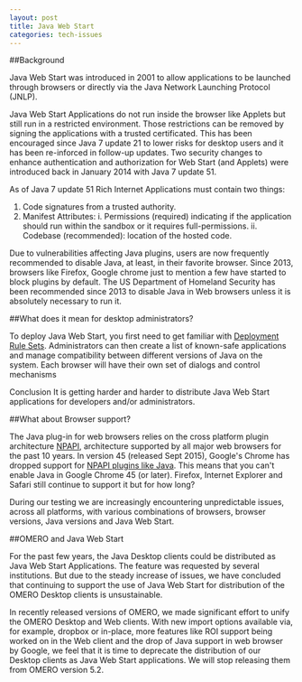 ```yaml
---
layout: post
title: Java Web Start
categories: tech-issues
---
```


##Background

Java Web Start was introduced in 2001 to allow applications to be launched through browsers or directly via the Java Network Launching Protocol (JNLP).

Java Web Start Applications do not run inside the browser like Applets but still run in a restricted environment. Those restrictions can be removed by signing the applications with a trusted certificated. This has been encouraged since Java 7 update 21 to lower risks for desktop users and it has been re-inforced in follow-up updates.
Two security changes to enhance authentication and authorization for Web Start (and Applets) were introduced back in January 2014 with Java 7 update 51.

As of Java 7 update 51
Rich Internet Applications must contain two things:
 1. Code signatures from a trusted authority.
 2. Manifest Attributes:
    i. Permissions (required) indicating if the application should run within the sandbox or it requires full-permissions.
    ii. Codebase (recommended): location of the hosted code.

Due to vulnerabilities affecting Java plugins, users are now frequently recommended to disable Java, at least, in their favorite browser. Since 2013, browsers like Firefox, Google chrome just to mention a few have started to block plugins by default.
The US Department of Homeland Security has been recommended since 2013 to disable Java in Web browsers unless it is absolutely necessary to run it.

##What does it mean for desktop administrators?

To deploy Java Web Start, you first need to get familiar with [Deployment Rule Sets](https://blogs.oracle.com/java-platform-group/entry/introducing_deployment_rule_sets).
Administrators can then create a list of known-safe applications and manage compatibility between
different versions of Java on the system.
Each browser will have their own set of dialogs and control mechanisms

Conclusion
It is getting harder and harder to distribute Java Web Start applications for developers and/or administrators.


##What about Browser support?

The Java plug-in for web browsers relies on the cross platform plugin architecture [NPAPI](https://en.wikipedia.org/wiki/NPAPI), architecture supported by all major web browsers for the past 10 years.
In version 45 (released Sept 2015), Google's Chrome has dropped support for [NPAPI plugins like Java](https://support.google.com/chrome/answer/6213033).
This means that you can't enable Java in Google Chrome 45 (or later).
Firefox, Internet Explorer and Safari still continue to support it but for how long?

During our testing we are increasingly encountering unpredictable issues, across all platforms, with various combinations of browsers, browser versions, Java versions and Java Web Start.

##OMERO and Java Web Start

For the past few years, the Java Desktop clients could be distributed as Java Web Start Applications. The feature was requested by several institutions. But due to the steady increase of issues,
we have concluded that continuing to support the use of Java Web Start for distribution of the OMERO Desktop clients is unsustainable.

In recently released versions of OMERO, we made significant effort to unify the OMERO Desktop and Web clients.
With new import options available via, for example, dropbox or in-place, more features like ROI support being worked on in the Web client and the drop of Java support in web browser by Google, we feel that it is time to deprecate the distribution of our Desktop clients as Java Web Start applications.
We will stop releasing them from OMERO version 5.2.


